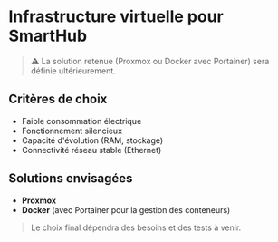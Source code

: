 # Infrastructure virtuelle pour SmartHub

> ⚠️ La solution retenue (Proxmox ou Docker avec Portainer) sera définie ultérieurement.

## Critères de choix

- Faible consommation électrique
- Fonctionnement silencieux
- Capacité d'évolution (RAM, stockage)
- Connectivité réseau stable (Ethernet)

## Solutions envisagées

- **Proxmox**
- **Docker** (avec Portainer pour la gestion des conteneurs)

> Le choix final dépendra des besoins et des tests à venir.

